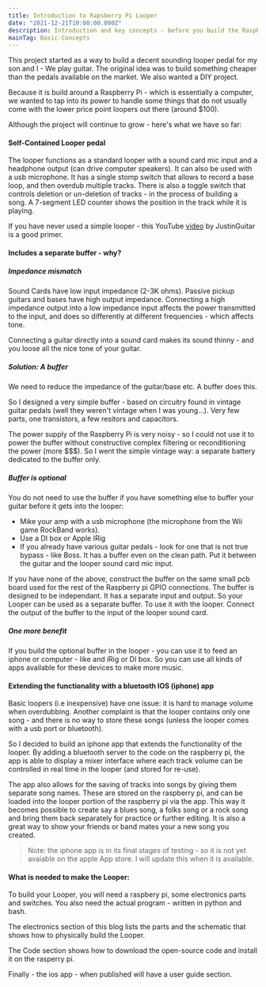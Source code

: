 ```yaml
---
title: Introduction to Rapsberry Pi Looper
date: "2021-12-21T10:00:00.000Z"
description: Introduction and key concepts - before you build the Raspberry Pi Looper
mainTag: Basic-Concepts
---
```


This project started as a way to build a decent sounding looper pedal for my son and I - We play guitar. The original idea was to build something cheaper than the pedals available on the market.  We also wanted a DIY project.   

Because it is build around a Raspberry Pi - which is essentially a computer, we wanted to tap into its power to handle some things that do not usually come with the lower price point loopers out there (around $100). 

Although the project will continue to grow - here's what we have so far:

#### Self-Contained Looper pedal

The looper functions as a standard looper with a sound card mic input and a headphone output (can drive computer speakers).  It can also be used with a usb microphone. It has a single stomp switch that allows to record a base loop, and then overdub multiple tracks.  There is also a toggle switch that controls deletion  or un-deletion of tracks - in the process of building a song. A 7-segment LED counter shows the position in the track while it is playing.

If you have never used a simple looper - this  YouTube [video](https://www.youtube.com/watch?v=Gd0NhglZWtw) by JustinGuitar is a good primer.

#### Includes a separate buffer - why?

##### Impedance mismatch
Sound Cards have low input impedance (2-3K ohms). Passive pickup guitars and bases have high output impedance. Connecting a high impedance output into a low impedance input affects the power transmitted to the input, and does so differently at different frequencies - which affects tone.  

Connecting a guitar directly into a sound card makes its sound thinny - and you loose all the nice tone of your guitar.

##### Solution: A buffer

We need to reduce the impedance of the guitar/base etc.  A buffer does this.

So I designed a very simple buffer - based on circuitry found in vintage guitar pedals (well they weren't vintage when I was young...). Very few parts, one transistors, a few resitors and capacitors.  

The power supply of the Raspberry Pi is very noisy - so I could not use it to power the buffer without constructive complex filtering or reconditioning the power (more $$$).  So I went the simple vintage way: a separate battery dedicated to the buffer only.

##### Buffer is optional

You do not need to use the buffer if you have something else to buffer your guitar before it gets into the looper:
- Mike your amp with a usb microphone (the microphone from the Wii game RockBand works).
- Use a DI box or Apple IRig
- If you already have various guitar pedals - look for one that is not true bypass - like Boss.  It has a buffer even on the clean path. Put it between the guitar and the looper sound card mic input.

If you have none of the above, construct the buffer on the same small pcb board used for the rest of the Raspberry pi GPIO connections.  The buffer is designed to be independant. It has a separate input and output.  So your Looper can be used as a separate buffer.  To use it with the looper. Connect the output of the buffer to the input of the looper sound card.

##### One more benefit

If you build the optional buffer in the looper - you can use it to feed an iphone or computer - like and iRig or DI box.  So you can use all kinds of apps available for these devices to make more music.

#### Extending the functionality with a bluetooth IOS (iphone) app

Basic loopers (i.e inexpensive) have one issue: it is hard to manage  volume when overdubbing.  Another complaint is that the looper contains only one song - and there is no way to store these songs (unless the looper comes with a usb port or bluetooth).

So I decided to build an iphone app that extends the functionality of the looper.  By adding a bluetooth server to the code on the raspberry pi, the app is able to display a mixer interface where each track volume can be controlled in real time in the looper (and stored for re-use).

The app also allows for the saving of tracks into songs by giving them separate song names.   These are stored on the raspberry pi, and can be loaded into the looper portion of the raspberry pi via the app.  This way it becomes possible to create say a blues song, a folks song or a rock song and bring them back separately for practice or further editing. It is also a great way to show your friends or band mates your a new song you created.

> Note: the iphone app is in its final stages of testing - so it is not yet avaiable on the apple App store. I will update this when it is available.

#### What is needed to make the Looper:

To build your Looper, you will need a raspbery pi, some electronics parts and switches. You also need the actual program - written in python and bash.

The electronics section of this blog lists the parts and the schematic that shows how to physically build the Looper.

The Code section shows how to download the open-source code and install it on the rasperry pi.

Finally - the ios app - when published will have a user guide section.






